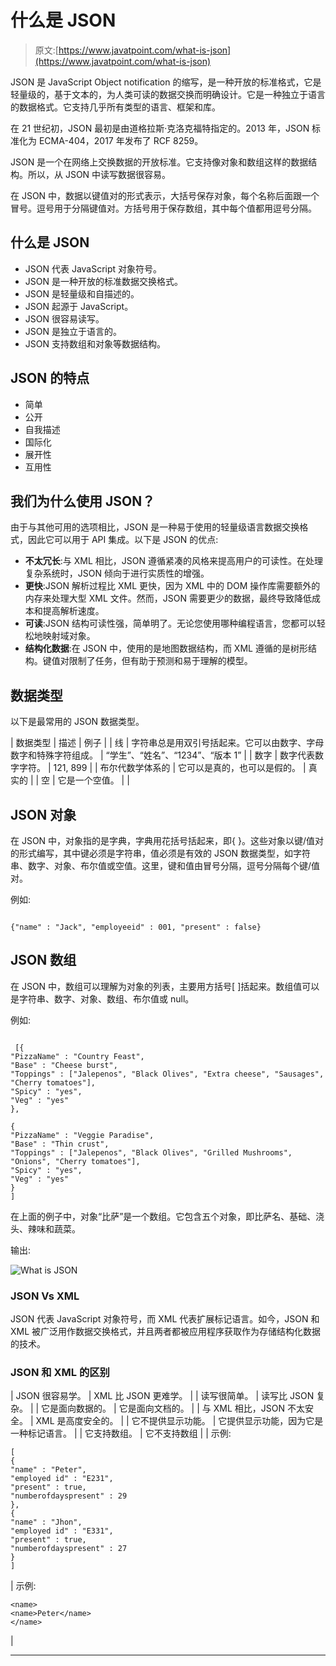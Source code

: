 # 什么是 JSON

> 原文:[https://www.javatpoint.com/what-is-json](https://www.javatpoint.com/what-is-json)

JSON 是 JavaScript Object notification 的缩写，是一种开放的标准格式，它是轻量级的，基于文本的，为人类可读的数据交换而明确设计。它是一种独立于语言的数据格式。它支持几乎所有类型的语言、框架和库。

在 21 世纪初，JSON 最初是由道格拉斯·克洛克福特指定的。2013 年，JSON 标准化为 ECMA-404，2017 年发布了 RCF 8259。

JSON 是一个在网络上交换数据的开放标准。它支持像对象和数组这样的数据结构。所以，从 JSON 中读写数据很容易。

在 JSON 中，数据以键值对的形式表示，大括号保存对象，每个名称后面跟一个冒号。逗号用于分隔键值对。方括号用于保存数组，其中每个值都用逗号分隔。

## 什么是 JSON

*   JSON 代表 JavaScript 对象符号。
*   JSON 是一种开放的标准数据交换格式。
*   JSON 是轻量级和自描述的。
*   JSON 起源于 JavaScript。
*   JSON 很容易读写。
*   JSON 是独立于语言的。
*   JSON 支持数组和对象等数据结构。

## JSON 的特点

*   简单
*   公开
*   自我描述
*   国际化
*   展开性
*   互用性

## 我们为什么使用 JSON？

由于与其他可用的选项相比，JSON 是一种易于使用的轻量级语言数据交换格式，因此它可以用于 API 集成。以下是 JSON 的优点:

*   **不太冗长**:与 XML 相比，JSON 遵循紧凑的风格来提高用户的可读性。在处理复杂系统时，JSON 倾向于进行实质性的增强。
*   **更快**:JSON 解析过程比 XML 更快，因为 XML 中的 DOM 操作库需要额外的内存来处理大型 XML 文件。然而，JSON 需要更少的数据，最终导致降低成本和提高解析速度。
*   **可读**:JSON 结构可读性强，简单明了。无论您使用哪种编程语言，您都可以轻松地映射域对象。
*   **结构化数据**:在 JSON 中，使用的是地图数据结构，而 XML 遵循的是树形结构。键值对限制了任务，但有助于预测和易于理解的模型。

## 数据类型

以下是最常用的 JSON 数据类型。

| 数据类型 | 描述 | 例子 |
| 线 | 字符串总是用双引号括起来。它可以由数字、字母数字和特殊字符组成。 | “学生”、“姓名”、“1234”、“版本 1” |
| 数字 | 数字代表数字字符。 | 121, 899 |
| 布尔代数学体系的 | 它可以是真的，也可以是假的。 | 真实的 |
| 空 | 它是一个空值。 |  |

## JSON 对象

在 JSON 中，对象指的是字典，字典用花括号括起来，即{ }。这些对象以键/值对的形式编写，其中键必须是字符串，值必须是有效的 JSON 数据类型，如字符串、数字、对象、布尔值或空值。这里，键和值由冒号分隔，逗号分隔每个键/值对。

例如:

```

{"name" : "Jack", "employeeid" : 001, "present" : false}

```

## JSON 数组

在 JSON 中，数组可以理解为对象的列表，主要用方括号[ ]括起来。数组值可以是字符串、数字、对象、数组、布尔值或 null。

例如:

```

 [{
"PizzaName" : "Country Feast",
"Base" : "Cheese burst",
"Toppings" : ["Jalepenos", "Black Olives", "Extra cheese", "Sausages", "Cherry tomatoes"],
"Spicy" : "yes",
"Veg" : "yes"
},

{
"PizzaName" : "Veggie Paradise", 
"Base" : "Thin crust",
"Toppings" : ["Jalepenos", "Black Olives", "Grilled Mushrooms", "Onions", "Cherry tomatoes"],
"Spicy" : "yes",
"Veg" : "yes"
}
]

```

在上面的例子中，对象“比萨”是一个数组。它包含五个对象，即比萨名、基础、浇头、辣味和蔬菜。

输出:

![What is JSON](../Images/a1715f7e0e13c0de79d23df1031542ef.png)

### JSON Vs XML

JSON 代表 JavaScript 对象符号，而 XML 代表扩展标记语言。如今，JSON 和 XML 被广泛用作数据交换格式，并且两者都被应用程序获取作为存储结构化数据的技术。

### JSON 和 XML 的区别

| JSON 很容易学。 | XML 比 JSON 更难学。 |
| 读写很简单。 | 读写比 JSON 复杂。 |
| 它是面向数据的。 | 它是面向文档的。 |
| 与 XML 相比，JSON 不太安全。 | XML 是高度安全的。 |
| 它不提供显示功能。 | 它提供显示功能，因为它是一种标记语言。 |
| 它支持数组。 | 它不支持数组 |
| 示例:

```
[
{
"name" : "Peter",
"employed id" : "E231",
"present" : true,
"numberofdayspresent" : 29
},
{
"name" : "Jhon",
"employed id" : "E331",
"present" : true,
"numberofdayspresent" : 27
}
]
```

 | 示例:

```
<name>
<name>Peter</name>
</name>
```

 |

* * *